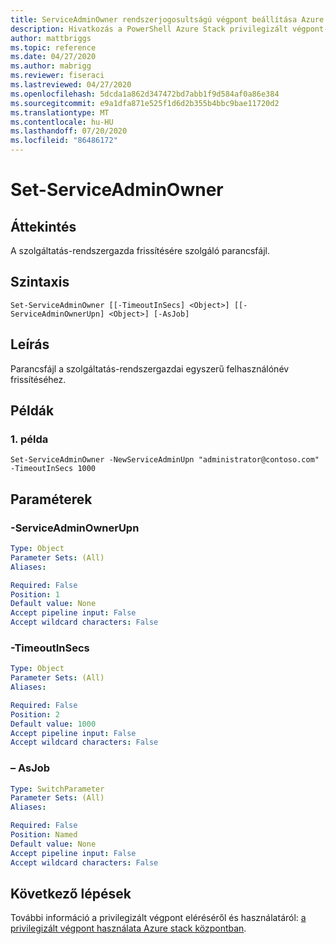 ```yaml
---
title: ServiceAdminOwner rendszerjogosultságú végpont beállítása Azure Stack hubhoz
description: Hivatkozás a PowerShell Azure Stack privilegizált végpont-set-ServiceAdminOwner
author: mattbriggs
ms.topic: reference
ms.date: 04/27/2020
ms.author: mabrigg
ms.reviewer: fiseraci
ms.lastreviewed: 04/27/2020
ms.openlocfilehash: 5dcda1a862d347472bd7abb1f9d584af0a86e384
ms.sourcegitcommit: e9a1dfa871e525f1d6d2b355b4bbc9bae11720d2
ms.translationtype: MT
ms.contentlocale: hu-HU
ms.lasthandoff: 07/20/2020
ms.locfileid: "86486172"
---
```

# <a name="set-serviceadminowner"></a>Set-ServiceAdminOwner

## <a name="synopsis"></a>Áttekintés
A szolgáltatás-rendszergazda frissítésére szolgáló parancsfájl.

## <a name="syntax"></a>Szintaxis

```
Set-ServiceAdminOwner [[-TimeoutInSecs] <Object>] [[-ServiceAdminOwnerUpn] <Object>] [-AsJob]
```

## <a name="description"></a>Leírás
Parancsfájl a szolgáltatás-rendszergazdai egyszerű felhasználónév frissítéséhez.

## <a name="examples"></a>Példák

### <a name="example-1"></a>1\. példa
```
Set-ServiceAdminOwner -NewServiceAdminUpn "administrator@contoso.com" -TimeoutInSecs 1000
```

## <a name="parameters"></a>Paraméterek

### <a name="-serviceadminownerupn"></a>-ServiceAdminOwnerUpn
 

```yaml
Type: Object
Parameter Sets: (All)
Aliases:

Required: False
Position: 1
Default value: None
Accept pipeline input: False
Accept wildcard characters: False
```

### <a name="-timeoutinsecs"></a>-TimeoutInSecs
 

```yaml
Type: Object
Parameter Sets: (All)
Aliases:

Required: False
Position: 2
Default value: 1000
Accept pipeline input: False
Accept wildcard characters: False
```

### <a name="-asjob"></a>– AsJob


```yaml
Type: SwitchParameter
Parameter Sets: (All)
Aliases:

Required: False
Position: Named
Default value: None
Accept pipeline input: False
Accept wildcard characters: False
```

## <a name="next-steps"></a>Következő lépések

További információ a privilegizált végpont eléréséről és használatáról: [a privilegizált végpont használata Azure stack központban](../../operator/azure-stack-privileged-endpoint.md).
